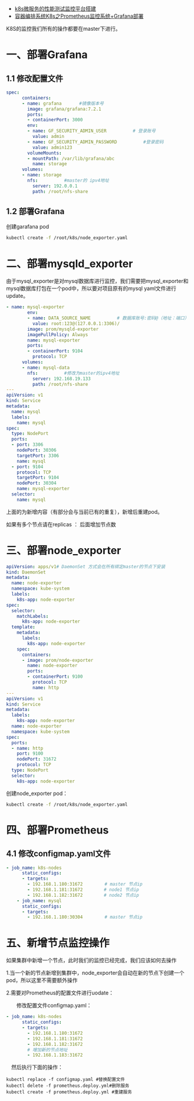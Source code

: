 - [k8s微服务的性能测试监控平台搭建](https://www.cnblogs.com/congyiwei/p/14272703.html)
- [容器编排系统K8s之Prometheus监控系统+Grafana部署](https://www.cnblogs.com/qiuhom-1874/p/14287942.html)





K8S的监控我们所有的操作都要在master下进行。



# 一、部署Grafana

## 1.1 修改配置文件

```yaml
spec:
      containers:
      - name: grafana　　　　#镜像版本号
        image: grafana/grafana:7.2.1
        ports:
        - containerPort: 3000
        env:
        - name: GF_SECURITY_ADMIN_USER　　　　　　# 登录账号
          value: admin
        - name: GF_SECURITY_ADMIN_PASSWORD　　　　　　#登录密码
          value: admin123
        volumeMounts:
        - mountPath: /var/lib/grafana/abc
          name: storage
      volumes:
      - name: storage
        nfs:　　　　　　#master的 ipv4地址
          server: 192.0.0.1
          path: /root/nfs-share
```

## 1.2 部署Grafana

创建garafana pod

```bash
kubectl create -f /root/k8s/node_exporter.yaml
```



# 二、部署mysqld_exporter

由于mysql_exporter是对mysql数据库进行监控，我们需要把mysql_exporter和mysql数据库打包在一个pod中，所以要对项目原有的mysql yaml文件进行update。

```yaml
- name: mysql-exporter
        env:
        - name: DATA_SOURCE_NAME　　　　　　# 数据库账号:密码@（地址：端口）
          value: root:123@(127.0.0.1:3306)/
        image: prom/mysqld-exporter
        imagePullPolicy: Always
        name: mysql-exporter
        ports:
        - containerPort: 9104
          protocol: TCP
      volumes:
      - name: mysql-data
        nfs:　　　　　　#修改为master的ipv4地址
          server: 192.168.19.133
          path: /root/nfs-share
---
apiVersion: v1
kind: Service
metadata:
  name: mysql
  labels:
    name: mysql
spec:
  type: NodePort
  ports:
  - port: 3306
    nodePort: 30306
    targetPort: 3306
    name: mysql
  - port: 9104
    protocol: TCP
    targetPort: 9104
    nodePort: 30304
    name: mysql-exporter
  selector:
    name: mysql
```

上面的为新增内容（有部分会与当前已有的重复），新增后重建pod。

如果有多个节点请在replicas ： 后面增加节点数



# 三、部署node_exporter

```yaml
apiVersion: apps/v1# DaemonSet 方式会在所有绑定master的节点下安装
kind: DaemonSet
metadata:
  name: node-exporter
  namespace: kube-system
  labels:
    k8s-app: node-exporter
spec:
  selector:
    matchLabels:
      k8s-app: node-exporter
  template:
    metadata:
      labels:
        k8s-app: node-exporter
    spec:
      containers:
      - image: prom/node-exporter
        name: node-exporter
        ports:
        - containerPort: 9100
          protocol: TCP
          name: http
---
apiVersion: v1
kind: Service
metadata:
  labels:
    k8s-app: node-exporter
  name: node-exporter
  namespace: kube-system
spec:
  ports:
  - name: http
    port: 9100
    nodePort: 31672
    protocol: TCP
  type: NodePort
  selector:
    k8s-app: node-exporter
```

创建node_exporter pod：

```bash
kubectl create -f /root/k8s/node_exporter.yaml
```

# 四、部署Prometheus

## 4.1 修改configmap.yaml文件

```yaml
- job_name: k8s-nodes
      static_configs:
      - targets:
        - 192.168.1.180:31672　　　　　# master 节点ip
        - 192.168.1.181:31672        # node1 节点ip
        - 192.168.1.182:31672        # node2 节点ip
    - job_name: mysql
      static_configs:
      - targets:
        - 192.168.1.180:30304　　　　　# master 节点ip
```



# 五、新增节点监控操作

如果集群中新增一个节点，此时我们的监控已经完成，我们应该如何去操作

1.当一个新的节点新增到集群中，node_exporter会自动在新的节点下创建一个pod，所以这里不需要额外操作

2.需要对Prometheus的配置文件进行uodate：

　　修改配置文件configmap.yaml：

```yaml
- job_name: k8s-nodes
      static_configs:
      - targets:
        - 192.168.1.180:31672
        - 192.168.1.181:31672
        - 192.168.1.182:31672
        # 增加新的节点地址
        - 192.168.1.183:31672
```

　然后执行下面的操作：

```
kubectl replace -f configmap.yaml #替换配置文件
kubectl delete -f prometheus.deploy.yml#删除服务
kubectl create -f prometheus.deploy.yml #重建服务
```